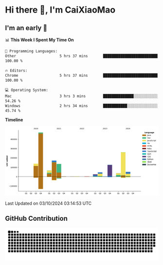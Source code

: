 # Hi there 👋, I'm CaiXiaoMao

## I'm an early 🐤
<!--START_SECTION:waka-->
📊 **This Week I Spent My Time On** 

```text
💬 Programming Languages: 
Other                    5 hrs 37 mins       █████████████████████████   100.00 % 

🔥 Editors: 
Chrome                   5 hrs 37 mins       █████████████████████████   100.00 % 

💻 Operating System: 
Mac                      3 hrs 3 mins        ██████████████░░░░░░░░░░░   54.26 % 
Windows                  2 hrs 34 mins       ███████████░░░░░░░░░░░░░░   45.74 % 
```

**Timeline**

![Lines of Code chart](https://raw.githubusercontent.com/caixiaomao/caixiaomao/main/assets/bar_graph.png)


 Last Updated on 03/10/2024 03:14:53 UTC
<!--END_SECTION:waka-->

## GitHub Contribution
<picture>
  <source media="(prefers-color-scheme: dark)" srcset="/dist/snake/github-contribution-grid-snake-dark.svg" />
  <source media="(prefers-color-scheme: light)" srcset="/dist/snake/github-contribution-grid-snake.svg" />
  <img alt="github contribution grid snake animation" src="/dist/snake/github-contribution-grid-snake.svg" />
</picture>
